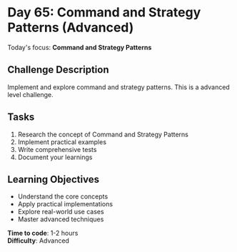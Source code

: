 # Day 65: Command and Strategy Patterns (Advanced)

Today's focus: **Command and Strategy Patterns**

## Challenge Description
Implement and explore command and strategy patterns. This is a advanced level challenge.

## Tasks
1. Research the concept of Command and Strategy Patterns
2. Implement practical examples
3. Write comprehensive tests
4. Document your learnings

## Learning Objectives
- Understand the core concepts
- Apply practical implementations
- Explore real-world use cases
- Master advanced techniques

**Time to code**: 1-2 hours  
**Difficulty**: Advanced
